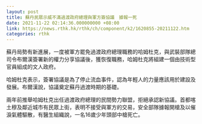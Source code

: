 ```yaml
---
layout: post
title: 蘇丹民眾示威不滿過渡政府總理與軍方簽協議　據報一死
date: 2021-11-22 02:14:36.000000000 +08:00
link: https://news.rthk.hk/rthk/ch/component/k2/1620855-20211122.htm
categories: rthk
---
```


蘇丹局勢有新進展，一度被軍方罷免過渡政府總理職務的哈姆杜克，與武裝部隊總司令布爾漢簽署新的權力分享協議後，獲恢復職務，哈姆杜克將組建一個由技術型官員組成的文人政府。

哈姆杜克表示，簽署協議是為了停止流血事件，認為年輕人的力量應該用於建設及發展。布爾漢說，協議奠定蘇丹過渡時期的基礎。

兩年前推舉哈姆杜克出任過渡政府總理的民間勢力聯盟，拒絕承認新協議。首都喀土穆及鄰近城市有民眾上街，表明不接受與軍方的交易，安全部隊據報開槍及以催淚氣體驅散，有醫生組織說，一名16歲少年頭部中槍死亡。
